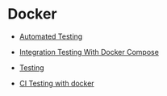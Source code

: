 # Docker 

* [Automated Testing](http://54.71.194.30:4110/docker-cloud/feature-reference/automated-testing/)


* [Integration Testing With Docker Compose](https://hharnisc.github.io/2016/06/19/integration-testing-with-docker-compose.html)

* [Testing](https://github.com/tutumcloud/builder)

* [CI Testing with docker](https://www.digitalocean.com/community/tutorials/how-to-configure-a-continuous-integration-testing-environment-with-docker-and-docker-compose-on-ubuntu-14-04)




